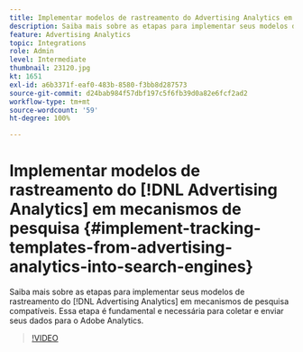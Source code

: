 ```yaml
---
title: Implementar modelos de rastreamento do Advertising Analytics em mecanismos de pesquisa
description: Saiba mais sobre as etapas para implementar seus modelos de rastreamento do Advertising Analytics em mecanismos de pesquisa compatíveis.
feature: Advertising Analytics
topic: Integrations
role: Admin
level: Intermediate
thumbnail: 23120.jpg
kt: 1651
exl-id: a6b3371f-eaf0-483b-8580-f3bb8d287573
source-git-commit: d24bab984f57dbf197c5f6fb39d0a82e6fcf2ad2
workflow-type: tm+mt
source-wordcount: '59'
ht-degree: 100%

---
```


# Implementar modelos de rastreamento do [!DNL Advertising Analytics] em mecanismos de pesquisa {#implement-tracking-templates-from-advertising-analytics-into-search-engines}

Saiba mais sobre as etapas para implementar seus modelos de rastreamento do [!DNL Advertising Analytics] em mecanismos de pesquisa compatíveis. Essa etapa é fundamental e necessária para coletar e enviar seus dados para o Adobe Analytics.

>[!VIDEO](https://video.tv.adobe.com/v/23120/?quality=12&learn=on)
